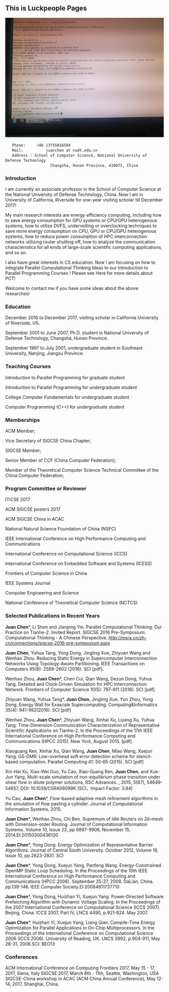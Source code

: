 ## This is Luckpeople Pages
![Image](./687184774.jpg)

       Phone:     +86 13755016504
       Mail:          juanchen at nudt.edu.cn
       Address : School of Computer Science, National University of Defense Technology
                        Changsha, Hunan Province, 410073, China
                        


### Introduction
I am currently an associate professor in the School of Computer Science at the National University of Defense Technology, China. Now I am in University of California, Riverside for one-year visiting scholar till December 2017!
   
My main research interests are energy efficiency computing, including how to save energy consumption for GPU systems or CPU/GPU heterogenous systems, how to utilize DVFS, undervolting or overclocking techniques to save more energy consumption on CPU, GPU or CPU/GPU heterogenous systems, how to reduce power consumption of HPC interconnection networks utilizing router shutting off, how to analyze the communication characteristics for all kinds of large-scale scientific computing applications, and so on.

I also have great interests in CS education. Now I am focusing on how to integrate  Parallel Computational Thinking Ideas to our Introduction to Parallel Programming Courses ! Please see Here  for more details about PCT! 

Welcome to contact me if you have some ideas about the above researches!

### Education
   December 2016 to December 2017, visiting scholar in California University of Riverside, US.
 
   September 2001 to June 2007, Ph.D. student in National University of Defense Technology, Changsha, Hunan Province.
 
   September 1997 to July 2001, undergraduate student in Southeast University, Nanjing, Jiangsu Province.
 
### Teaching Courses

  Introduction to Parallel Programming for graduate student
 
  Introduction to Parallel Programming for undergraduate student
 
  College Computer Fundamentals for undergraduate student
 
  Computer Programming (C++) for undergraduate student

### Memberships

 ACM Member;
 
 Vice Secretary of SIGCSE China Chapter;
 
 SIGCSE Member;
 
 Senior Member of CCF (China Computer Federation);
 
 Member of the Theoretical Computer Science Technical Committee of the China Computer Federation;
 
### Program Committee or Reviewer

  ITiCSE 2017
 
  ACM SIGCSE posters 2017
 
  ACM SIGCSE China in ACAC
 
  National Natural Science Foundation of China (NSFC)
 
  IEEE International Conference on High Performance Computing and Communications
 
  International Conference on Computational Science (ICCS)
 
  International Conference on Embedded Software and Systems (ICESS)
 
  Frontiers of Computer Science in China
 
  IEEE Systems Journal
 
  Computer Engineering and Science
 
  National Conference of Theoretical Computer Science (NCTCS)
  
  
### Selected Publications in Recent Years

**Juan Chen***, Li Shen and Jianping Yin. Parallel Computational Thinking: Our Practice on Tianhe-2. Invited Report. SIGCSE 2016 Pre-Symposium: Computational Thinking - A Chinese Perspective. http://msra.cn/zh-cn/connections/sigcse-2016-pre-symposium.aspx

**Juan Chen**, Yuhua Tang, Yong Dong, Jingling Xue, Zhiyuan Wang and Wenhao Zhou. Reducing Static Energy in Supercomputer Interconnection Networks Using Topology-Aware Partitioning.  IEEE Transactions on Computers 65(8): 2588-2602 (2016). SCI [pdf]. 

Wenhao Zhou, **Juan Chen***, Chen Cui, Qian Wang, Dezun Dong, Yuhua Tang. Detailed and Clock-Driven Simulation for HPC Interconnection Network. Frontiers of Computer Science 10(5): 797-811 (2016). SCI [pdf]

Zhiyuan Wang, Yuhua Tang*, **Juan Chen**, Jingling Xue, Yun Zhou, Yong Dong. Energy Wall for Exascale Supercomputing. Computing&Informatics 35(4): 941-962(2016). SCI [pdf]

Wenhao Zhou, **Juan Chen***, Zhiyuan Wang, Xinhai Xu, Liyang Xu, Yuhua Tang. Time-Dimension Communication Characterization of Representative Scientific Applications on Tianhe-2. In the Proceedings of the 17th IEEE International Conference on High Performance Computing and Communications (HPCC 2015). New York, August 2015. [pdf]

Xiaoguang Ren, Xinhai Xu, Qian Wang, **Juan Chen**, Miao Wang, Xuejun Yang: GS-DMR: Low-overhead soft error detection scheme for stencil-based computation. Parallel Computing 41: 50-65 (2015). SCI [pdf]

Xin-Hai Xu, Xiao-Wei Guo, Yu Cao, Xiao-Guang Ren, **Juan Chen**, and Xue-Jun Yang, Multi-scale simulation of non-equilibrium phase transition under shear flow in dilute polymer solutions, RSC Advances. , 2015, 5(67), 54649-54657, DOI: 10.1039/C5RA06099K (SCI，Impact Factor: 3.84)

Yu Cao, **Juan Chen***, Flow-based adaptive mesh refinement algorithms in the simulation of flow pasting a cylinder. Journal of Computational Information Systems. 2015.

**Juan Chen***, Wenhao Zhou, Chi Ben. Supremum of Idle Routers on 2d-mesh with Dimension-order Routing. Journal of Computational Information Systems. Volume 10, Issue 22, pp 9897-9906, November 15, 2014.EI:20150300436120

**Juan Chen***, Yong Dong. Energy Optimization of Representative Barrier Algorithms. Journal of Central South University. October 2012, Volume 19, Issue 10, pp.2823-2831. SCI

**Juan Chen***, Yong Dong, Xuejun Yang, Panfeng Wang. Energy-Constrained OpenMP Static Loop Scheduling. In the Proceedings of the 10th IEEE International Conference on High Performance Computing and Communications (HPCC 2008). September 25-27, 2008. DaLian, China. pp.139-146. IEEE Computer Society.EI:20084811737710

**Juan Chen***, Yong Dong, Huizhan Yi, Xuejun Yang. Power-Directed Software Prefetching Algorithm with Dynamic Voltage Scaling. In the Proceedings of the 2007 International Conference on Computational Science (ICCS 2007). Beijing, China. ICCS 2007, Part IV, LNCS 4490, p.921-924. May 2007.

**Juan Chen***, Huizhan Yi, Xuejun Yang, Liang Qian. Compile-Time Energy Optimization for Parallel Applications in On-Chip Multiprocessors. In the Proceedings of the International Conference on Computational Science 2006 (ICCS 2006). University of Reading, UK. LNCS 3992, p.904-911, May 28-31, 2006.SCI: BEO13

### Conferences

  ACM International Conference on Computing Frontiers 2017, May 15 - 17, 2017, Siena, Italy
  SIGCSE 2017, March 8th - 11th, Seattle, Washington, USA
  SIGCSE-China workshop in ACAC (ACM China Annual Conference), May 12-14, 2017, Shanghai, China.





